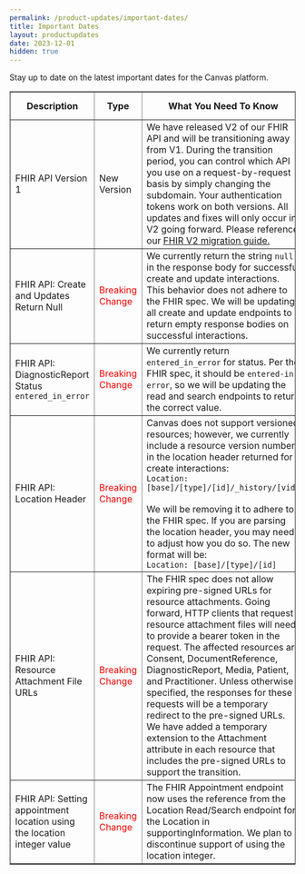 ```yaml
---
permalink: /product-updates/important-dates/
title: Important Dates
layout: productupdates	
date: 2023-12-01
hidden: true
---
```

Stay up to date on the latest important dates for the Canvas platform.

<table border="1" style="table-layout: fixed; width: 100%">
  <colgroup>
    <col width="18%">
    <col width="12">
    <col width="48%">
    <col width="11%">
    <col width="11%">
  </colgroup>
  <thead>
    <tr>
      <th>Description</th>
      <th>Type</th>
      <th>What You Need To Know</th>
      <th>Release Date</th>
      <th>End of Life</th>
    </tr>
  </thead>
  <tbody>
    <tr>
      <td>FHIR API Version 1</td>
      <td>New Version</td>
      <td>We have released V2 of our FHIR API and will be transitioning away from V1. During the transition period, you can control which API you use on a request-by-request basis by simply changing the subdomain. Your authentication tokens work on both versions. All updates and fixes will only occur in V2 going forward. Please reference our <a href="/guides/fhir-v2-migration-guide/">FHIR V2 migration guide.</a></td>
      <td></td>
      <td>06/28/2024</td>
    </tr>
    <tr>
      <td>FHIR API: Create and Updates Return Null</td>
      <td style="color: red;">Breaking Change</td>
      <td>We currently return the string <code>null</code> in the response body for successful create and update interactions. This behavior does not adhere to the FHIR spec. We will be updating all create and update endpoints to return empty response bodies on successful interactions.</td>
      <td>07/02/2024</td>
      <td></td>
    </tr>
    <tr>
      <td>FHIR API: DiagnosticReport Status <code>entered_in_error</code></td>
      <td style="color: red;">Breaking Change</td>
      <td>We currently return <code>entered_in_error</code> for status. Per the FHIR spec, it should be <code>entered-in-error</code>, so we will be updating the read and search endpoints to return the correct value.</td>
      <td>07/02/2024</td>
      <td></td>
    </tr>
    <tr>
      <td>FHIR API: Location Header</td>
      <td style="color: red;">Breaking Change</td>
      <td>Canvas does not support versioned resources; however, we currently include a resource version number in the location header returned for create interactions:<br>
      <code>Location: [base]/[type]/[id]/_history/[vid]</code><br><br>
      We will be removing it to adhere to the FHIR spec. If you are parsing the location header, you may need to adjust how you do so. The new format will be:<br>
      <code>Location: [base]/[type]/[id]</code></td>
      <td>07/02/2024</td>
      <td></td>
    </tr>
        <tr>
      <td>FHIR API: Resource Attachment File URLs</td>
      <td style="color: red;">Breaking Change</td>
      <td>The FHIR spec does not allow expiring pre-signed URLs for resource attachments. Going forward, HTTP clients that request resource attachment files will need to provide a bearer token in the request. The affected resources are Consent, DocumentReference, DiagnosticReport, Media, Patient, and Practitioner. Unless otherwise specified, the responses for these requests will be a temporary redirect to the pre-signed URLs. We have added a temporary extension to the Attachment attribute in each resource that includes the pre-signed URLs to support the transition.</td>
    <td><small>TBD <br> (updates to the existing Attachment attribute)</small></td>
    <td><small>TBD <br> (removing the temporary extension)</small></td>
    </tr>
    <tr>
      <td>FHIR API: Setting appointment location using the location integer value</td>
      <td style="color: red;">Breaking Change</td>
      <td>The FHIR Appointment endpoint now uses the reference from the Location Read/Search endpoint for the Location in supportingInformation. We plan to discontinue support of using the location integer.</td>
      <td>TBD</td>
      <td></td>
    </tr>    
  </tbody>
</table>

